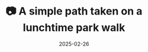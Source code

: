---
title: '📷 A simple path taken on a lunchtime park walk'
date: '2025-02-26'
image: 'https://cdn.diblasio.social/static/photos/2025/20250226_115455.jpg'
thumbnail: 'https://cdn.diblasio.social/static/photos/2025/thumbnails/20250226_115455.jpg'
alt_text: "A winding path through a park with bare trees in Huizen, Netherlands."
tags:
  - "#Photography"
  - "#Netherlands"
  - "#Huizen"
  - "#Nature"
  - "#FujiFilm"
  - "#FUJIFILMXT4"
  - "#NaturePhotography"
  - "#Landscape"
  - "#Pathway"
  - "#Trees"
description: ''
created_date: '2025-02-26'
location: "75, Doctor Lelylaan, Zenderwijk, Huizerhoogt, Huizen, Noord-Holland, Nederland, 1276 GE, Nederland"
exif_data: "FUJIFILM X-T4 XF100-400mmF4.5-5.6 R LM OIS WR (1/350 | f/6.4 | ISO 160)"
draft: false
---